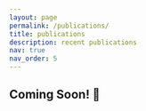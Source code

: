 ```yaml
---
layout: page
permalink: /publications/
title: publications
description: recent publications
nav: true
nav_order: 5
---
```


## Coming Soon! 📝




